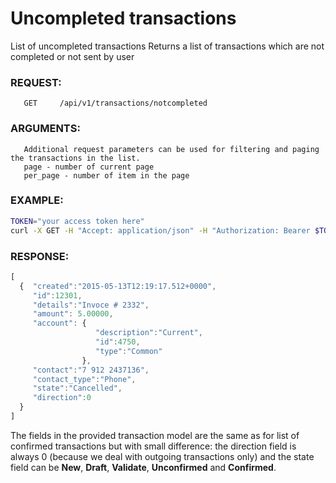 # Uncompleted transactions

List of uncompleted transactions
Returns a list of transactions which are not completed or not sent by user

### REQUEST:

       GET     /api/v1/transactions/notcompleted
       
### ARGUMENTS:
       Additional request parameters can be used for filtering and paging the transactions in the list.
       page - number of current page
       per_page - number of item in the page

### EXAMPLE:
```bash
TOKEN="your access token here"
curl -X GET -H "Accept: application/json" -H "Authorization: Bearer $TOKEN" https://testapi.copernicusgold.com/api/v1/transactions/notcompleted?page=0&per_page=5
```

### RESPONSE:
```javascript
[
  {  "created":"2015-05-13T12:19:17.512+0000",
     "id":12301, 
     "details":"Invoce # 2332",
     "amount": 5.00000,
     "account": { 
                   "description":"Current",
                   "id":4750,
                   "type":"Common"
                },
     "contact":"7 912 2437136", 
     "contact_type":"Phone",
     "state":"Cancelled", 
     "direction":0
  }
]
```

The fields in the provided transaction model are the same as for list of confirmed transactions but with small difference: the direction field is always 0 (because we deal with outgoing transactions only) and the state field can be **New**, **Draft**, **Validate**, **Unconfirmed** and **Confirmed**.

